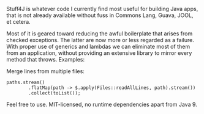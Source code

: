 
Stuff4J is whatever code I currently find most useful for building Java apps, that is not already
available without fuss in Commons Lang, Guava, JOOL, et cetera.

Most of it is geared toward reducing the awful boilerplate that arises from checked exceptions.  The
latter are now more or less regarded as a failure.  With proper use of generics and lambdas we can
eliminate most of them from an application, without providing an extensive library to mirror every
method that throws.  Examples:

Merge lines from multiple files:

    paths.stream()
            .flatMap(path -> $.apply(Files::readAllLines, path).stream())
            .collect(toList());

Feel free to use.  MIT-licensed, no runtime dependencies apart from Java 9.
